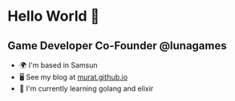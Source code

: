Hello World 👋
======================
Game Developer
Co-Founder @lunagames
--------------------------------
* 🌍  I'm based in Samsun
* 🖥️  See my blog at [murat.github.io](http://murat.github.io)
* 🧠  I'm currently learning golang and elixir
